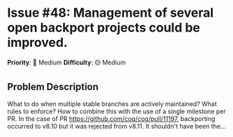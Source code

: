 # Issue #48: Management of several open backport projects could be improved.

**Priority**: 🔧 Medium
**Difficulty**: 🟡 Medium

## Problem Description

What to do when multiple stable branches are actively maintained? What rules to enforce? How to combine this with the use of a single milestone per PR.    In the case of PR https://github.com/coq/coq/pull/11197, backporting occurred to v8.10 but it was rejected from v8.11. It shouldn't have been the...
